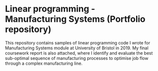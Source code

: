 # Linear programming - Manufacturing Systems (Portfolio repository)
This repository contains samples of linear programming code I wrote for Manufacturing Systems module at University of Bristol in 2019.
My final coursework report is also attached, where I identify and evaluate the best sub-optimal sequence of manufacturing processes to optimise job flow through a complex manufacturing line. 
